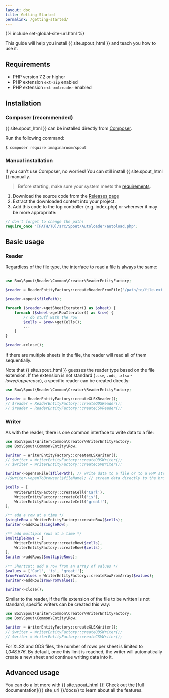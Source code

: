 ```yaml
---
layout: doc
title: Getting Started
permalink: /getting-started/
---
```


{% include set-global-site-url.html %}

This guide will help you install {{ site.spout_html }} and teach you how to use it.

## Requirements

* PHP version 7.2 or higher
* PHP extension `ext-zip` enabled
* PHP extension `ext-xmlreader` enabled


## Installation

### Composer (recommended)

{{ site.spout_html }} can be installed directly from [Composer](https://getcomposer.org/).

Run the following command:
```powershell
$ composer require imaginaroom/spout
```

### Manual installation

If you can't use Composer, no worries! You can still install {{ site.spout_html }} manually.

> Before starting, make sure your system meets the [requirements](#requirements).

1. Download the source code from the [Releases page](https://github.com/imaginaroom/spout/releases)
2. Extract the downloaded content into your project.
3. Add this code to the top controller (e.g. index.php) or wherever it may be more appropriate:

```php
// don't forget to change the path!
require_once '[PATH/TO]/src/Spout/Autoloader/autoload.php';
```


## Basic usage

### Reader

Regardless of the file type, the interface to read a file is always the same:

```php

use Box\Spout\Reader\Common\Creator\ReaderEntityFactory;

$reader = ReaderEntityFactory::createReaderFromFile('/path/to/file.ext');

$reader->open($filePath);

foreach ($reader->getSheetIterator() as $sheet) {
    foreach ($sheet->getRowIterator() as $row) {
        // do stuff with the row
        $cells = $row->getCells();
        ...
    }
}

$reader->close();
```

If there are multiple sheets in the file, the reader will read all of them sequentially.


Note that {{ site.spout_html }} guesses the reader type based on the file extension. If the extension is not standard (`.csv`, `.ods`, `.xlsx` _- lower/uppercase_), a specific reader can be created directly:

```php
use Box\Spout\Reader\Common\Creator\ReaderEntityFactory;

$reader = ReaderEntityFactory::createXLSXReader();
// $reader = ReaderEntityFactory::createODSReader();
// $reader = ReaderEntityFactory::createCSVReader();
```

### Writer

As with the reader, there is one common interface to write data to a file:

```php
use Box\Spout\Writer\Common\Creator\WriterEntityFactory;
use Box\Spout\Common\Entity\Row;

$writer = WriterEntityFactory::createXLSXWriter();
// $writer = WriterEntityFactory::createODSWriter();
// $writer = WriterEntityFactory::createCSVWriter();

$writer->openToFile($filePath); // write data to a file or to a PHP stream
//$writer->openToBrowser($fileName); // stream data directly to the browser

$cells = [
    WriterEntityFactory::createCell('Carl'),
    WriterEntityFactory::createCell('is'),
    WriterEntityFactory::createCell('great!'),
];

/** add a row at a time */
$singleRow = WriterEntityFactory::createRow($cells);
$writer->addRow($singleRow);

/** add multiple rows at a time */
$multipleRows = [
    WriterEntityFactory::createRow($cells),
    WriterEntityFactory::createRow($cells),
];
$writer->addRows($multipleRows); 

/** Shortcut: add a row from an array of values */
$values = ['Carl', 'is', 'great!'];
$rowFromValues = WriterEntityFactory::createRowFromArray($values);
$writer->addRow($rowFromValues);

$writer->close();
```

Similar to the reader, if the file extension of the file to be written is not standard, specific writers can be created this way:

```php
use Box\Spout\Writer\Common\Creator\WriterEntityFactory;
use Box\Spout\Common\Entity\Row;

$writer = WriterEntityFactory::createXLSXWriter();
// $writer = WriterEntityFactory::createODSWriter();
// $writer = WriterEntityFactory::createCSVWriter();
```

For XLSX and ODS files, the number of rows per sheet is limited to *1,048,576*. By default, once this limit is reached, the writer will automatically create a new sheet and continue writing data into it.


## Advanced usage

You can do a lot more with {{ site.spout_html }}! Check out the [full documentation]({{ site_url }}/docs/) to learn about all the features.
